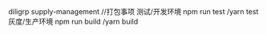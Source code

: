 diligrp supply-management
//打包事项
测试/开发环境  npm run test /yarn test
灰度/生产环境  npm run build /yarn build 
